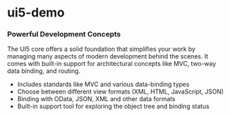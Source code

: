 # ui5-demo #

### Powerful Development Concepts

The UI5 core offers a solid foundation that simplifies your work by managing many aspects of modern development behind the scenes. It comes with built-in support for architectural concepts like MVC, two-way data binding, and routing.
* Includes standards like MVC and various data-binding types
* Choose between different view formats (XML, HTML, JavaScript, JSON)
* Binding with OData, JSON, XML and other data formats
* Built-in support tool for exploring the object tree and binding status